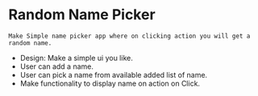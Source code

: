 # Random Name Picker

    Make Simple name picker app where on clicking action you will get a random name. 

-   Design: Make a simple ui you like.
-   User can add a name.
-   User can pick a name from available added list of name.
-   Make functionality to display name on action on Click.
